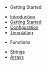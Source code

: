 - Getting Started
* [Introduction](/)
* [Getting Started](/getting-started/)
* [Configuration](/configuration/)
* [Templating](/templating/)

- Functions
* [Strings](/fns/str)
* [Arrays](/fns/arr)